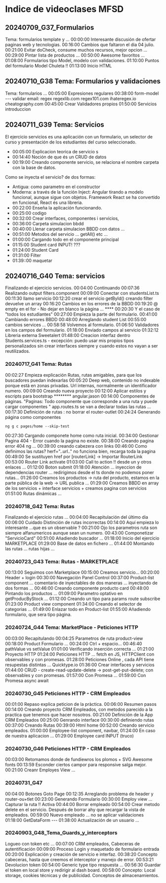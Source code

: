 # Indice de videoclases MFSD

## 20240709_G37_Formularios 
Tema: formularios template y ...
00:00:00 Interesante discusión de ofertar paginas web y tecnologias.
00:16:00 Cambios que faltaron el dia 04 julio.
00:21:00 Evitar doCheck, consume muchos recursos, mejor opcion ...
00:29:00 Pintar lista de productos ...
00:50:00 Awesome favoritos ... 
01:08:00 Formularios tipo Model, modelo con validaciones.
01:10:00 Puntos del formulario Model Chuleta !!
01:13:00 Inicio HTML


## 20240710_G38 Tema: Formularios y validaciones
Tema: formularios ...
00:05:00 Expresiones regulares
00:38:00 form-model --- validar email: regex 
                        regexlib.com   regex101.com
                        ihateregex.io  cheatography.com
00:45:00 Crear Validadores propios 
01:50:00 Servicios introduccion 

## 20240711_G39 Tema: Servicios
El ejercicio servicios es una aplicación con un formulario, un selector de curso y presentación de los estudiantes del curso seleccionado. 
- 00:05:00 Explicacion teorica de servicio s
- 00:14:40 Noción de que és un  CRUD de datos
- 00:19:00 Creando componente servicio, se relaciona el nombre carpeta con la base de datos.

Como se inyecta el servicio? de dos formas:
- Antigua: como parametro en el constructor 
- Moderna: a través de la función Inject: 
Angular tirando a modelo funcional, aunque sigue con objetos. 
Framework React se ha convertido en funcional, React és una libreria.
- 00:22:00 Enseña la aplicación funcionando.
- 00:25:00 codigo
- 00:32:00 Crear interfaces, componentes i servicios, 
- 00:36:00 Carpeta simulacion bbdd
- 00:40:00 Llenar carpeta simulacion BBDD con datos ...
- 00:51:00 Metodos del servicio ... getAll() etc ...
- 01:00:00 Cargando todo en el componente principal
- 01:15:00 Student card INPUT! ???
- 01:24:00 Student Card
- 01:31:00 Filter
- 01:39::00 maquetar

## 20240716_G40 Tema: servicios 
Finalizando el ejercicio servicios.
00:04:00 Continuando
00:07:36 Realizando output filters.component
00:09:00 Conectar con studentsList.ts
00:11:30 llamo servicio
00:12:20 crear el servicio getById() creando filter  devuelve un array
00:16:20 Cambios en los errores de la BBDD
00:19:20 @ empty en el for - No dejar en blanco la pàgina ... ****
00:20:30 Y el caso de "todos los estudiantes"
00:27:00 Empieza la parte del formulario.
00:41:00 Cambiando errores BBDD
00:48:00 Arreglando student List 
00:55:00 cambios services ...
00:58:58 Volvemos al formulario.
01:06:50 Validadores en los campos del formulario.
01:18:00 Enviado campos al servicio
01:32:12 Libreria externa Sweetalert
01:48:00 Creacion interfaz dentro Students.services.ts - excepción: puedo usar mis propios tipos personalizados sin crear interfaces siempre y cuando estos no vayan a ser reutilizados.

### 20240717_G41 Tema: Rutas
00:02:27 Empieza explicación Rutas, rutas amigables, para que los buscadores puedan indexarlas
00:05:20 Deep web, contenido no indexable porque està en zonas privadas. Url internas, normalmente un identificador numero.
00:09:00 Creando nueva proyecto
00:12:00 Aplicar estilos y escripts para bootstrap ******** angular.jason
00:14:00 Componentes de pàginas. "Paginas: Todo componente que corresponde a una ruta y puede cargar componentes "
app.routes.ts se van a declarar todas las rutas ...
00:17:30 Definición de rutas : no borrar el router-outlet 
00:24:24 Generando página como componentes
```
ng g c pages/home --skip-test
``` 
00:27:30 Cargando componete home como ruta inicial.
00:34:00 Gestionar Pagina 404 - Error cuando la pagina no existe.
00:38:00 Creando pagina error 404 ng ...
00:39:00 creando cabezera con links
00:46:00 Como definimos las rutas? herf="..url.." no funciona bien, recarga toda la pagina
00:49:00 Se sustituyen href por \[routerLink\]  ->  Importar RouterLink
00:53:00 Router Link activate
01:03:00 Call to action !! desde un y otros enlaces ...
01:12:00 Boton submit 
01:18:00 Atención ... inyeccion de dependencias router ... redirigimos desde el ts donde no podemos poner rutas...
01:26:00 Creamos los productos -> ruta del producto, estamos en la parte pública de la web -> URL publica ...
01:29:00 Creamos BBDD en array de los servicios + interface servicios + creamos pagina con  servicios
01:51:00 Rutas dinámicas ...

### 20240718_G42 Tema: Rutas
Finalizando el ejercicio rutas ...
00:04:00 Recapitulación del último dia
00:06:00 Cuidado Distinción de rutas incorrectas
00:14:00 Aquí empieza lo interesante ...que es un observable ?
00:21:00 Ojo los parametros ruta son siempre alfanumericos aunque sean un numero.
00:43:00 Componetizar "ServicioCard"
00:51:00 Añadiendo buscador ...
01:18:00 Inicio del ejercicio MARKETPLACE
01:29:00 Base de datos en fichero ...
01:44:00 Montando las rutas ... rutas hijas ...

### 20240723_G43 Tema: Rutas - MARKETPLACE
00:13:00 Seguimos con Marketplace
00:15:00 Creamos servicio...
00:20:00 Header + login
00:30:00 Navegación Panel Control
00:37:00 Product-list component ... comentario de inyectables de dos maneras ... inyectando de dos formas ...
00:46:00 Creando componente producto card 
00:48:00 Pintando los productos ...
01:09:00 Parametro optativo en getProducByStock ...
01:12:00 Creando un tipo para params route subscribe
01:23:00 Product view component
01:34:00 Creando el selector de categorias ...
01:49:00 Enlazar todo en Product-list
01:55:00 Añadiendo formulario, que sera tipo pàgina.

### 20240724_G44 Tema: MarketPlace - Peticiones HTTP
00:03:00 Recapitulando
00:04:25 Parametros de ruta product-view
00:18:00 Product Formulario ...
00:24:00 Ctrl + espacio...
00:46:40 pathValue vs setValue
01:01:00 Verificando inserción correcta ...
01:21:00 Proyecto HTTP
01:24:00 Peticiones HTTP ... fetch en JS, HTTPClient con observables y con promesas.
01:28:00 Peticiones Online , cada API tiene resupestas distintas ... Quicktype.io
01:36:00 Crear interfaces y servicios
01:44:00 CRUD - create-read-update-delete   -> post-get-put-delete; con observables y con promesas.
01:57:00 Con Promesa ...
01:59:00 Con Promesa async await

### 20240730_G45 Peticiones HTTP - CRM Empleados
00:01:00 Repaso explica peticion de la pràctica.
00:06:00 Resumen pasos
00:14:00 Creando proyecto CRM Empleados, con metodos parecido a la practica que tenemos que hacer nosotros.
00:21:00 Definición de la App CRM Empleados
00:25:00 Genrando interface
00:30:00 definiendo rutas
00:37:00 Creando Rutas
00:39:00 Html home
00:52:00 Creando servicio empleados.
01:00:00 Employee-list component, navbar, 
01:24:00 En caso de nuestra aplicacion ...
01:29:00 Employee card INPUT (truco)

### 20240730_G46 Peticiones HTTP - CRM Empleados
00:03:00 Retomamos donde de fundiewros los plomos + SVG Awesome fonts
00:13:59 Esconder ciertos campor para responsive salga mejor.
00:21:00 Creanr Employes View ...

### 20240731_G47 
00:04:00 Botones Goto Page
00:12:35 Arreglando problema de header y router-ou+tlet
00:23:00 Generando Formulario
00:30:00 Employ view ... Capturar la ruta !! Activa
00:44:00 Borrar empleado
00:54:00 Crear metodo delete en el servicio. Después de borrar ahy que recargar la vista de empleados.
00:59:00 Nuevo empleado ... no se aplicar validaciones
01:18:00 GetDataForm ---
01:38:00 Actualización de un usuario ...

### 20240903_G48_Tema_Guards_y_interceptors
Logueo con token etc ...
00:07:00 CRM empleados, Cabeceras de autentificación 
00:09:00 Proceso Login y maquetado de formulario entrada
00:20:00 Explicación y creación de servicio e interfaz.
00:38:20 Concepto cabeceras, hasta que creemos el interceptor y manejo de error.
00:53:21 Devolucion token
00:54:00 Generic type tipo respuesta ...
00:56:30 Guardar el token en local store y redirigir al dash board.
00:58:00 Concepto: Local storage, cookies técnicas y de publicidad. Conceptos de almacenamientos.